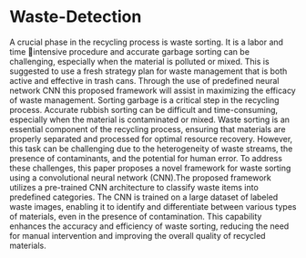 # Waste-Detection

A crucial phase in the recycling process is waste sorting. It is a labor and time intensive procedure and accurate garbage sorting can be challenging, especially when the material is polluted or mixed. This is suggested to use a fresh strategy plan for waste management that is both active and effective in trash cans. Through the use of predefined neural network CNN this proposed framework will assist in maximizing the efficacy of waste management. Sorting garbage is a critical step in the recycling process. Accurate rubbish sorting can be difficult and time-consuming, especially when the material is contaminated or mixed. Waste sorting is an essential component of the recycling process, ensuring that materials are properly separated and processed for optimal resource recovery. However, this task can be challenging due to the heterogeneity of waste 
streams, the presence of contaminants, and the potential for human error. To address these challenges, this paper proposes a novel framework for waste sorting using a convolutional neural network (CNN).The proposed framework utilizes a pre-trained CNN architecture to classify waste items into predefined categories. The CNN is trained on a large dataset of labeled waste images, enabling it to identify and differentiate between various types of materials, even in the presence of contamination. This capability 
enhances the accuracy and efficiency of waste sorting, reducing the need for manual intervention and improving the overall quality of recycled materials.

